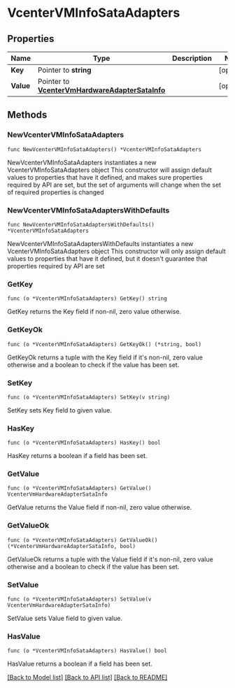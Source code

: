 # VcenterVMInfoSataAdapters

## Properties

Name | Type | Description | Notes
------------ | ------------- | ------------- | -------------
**Key** | Pointer to **string** |  | [optional] 
**Value** | Pointer to [**VcenterVmHardwareAdapterSataInfo**](VcenterVmHardwareAdapterSataInfo.md) |  | [optional] 

## Methods

### NewVcenterVMInfoSataAdapters

`func NewVcenterVMInfoSataAdapters() *VcenterVMInfoSataAdapters`

NewVcenterVMInfoSataAdapters instantiates a new VcenterVMInfoSataAdapters object
This constructor will assign default values to properties that have it defined,
and makes sure properties required by API are set, but the set of arguments
will change when the set of required properties is changed

### NewVcenterVMInfoSataAdaptersWithDefaults

`func NewVcenterVMInfoSataAdaptersWithDefaults() *VcenterVMInfoSataAdapters`

NewVcenterVMInfoSataAdaptersWithDefaults instantiates a new VcenterVMInfoSataAdapters object
This constructor will only assign default values to properties that have it defined,
but it doesn't guarantee that properties required by API are set

### GetKey

`func (o *VcenterVMInfoSataAdapters) GetKey() string`

GetKey returns the Key field if non-nil, zero value otherwise.

### GetKeyOk

`func (o *VcenterVMInfoSataAdapters) GetKeyOk() (*string, bool)`

GetKeyOk returns a tuple with the Key field if it's non-nil, zero value otherwise
and a boolean to check if the value has been set.

### SetKey

`func (o *VcenterVMInfoSataAdapters) SetKey(v string)`

SetKey sets Key field to given value.

### HasKey

`func (o *VcenterVMInfoSataAdapters) HasKey() bool`

HasKey returns a boolean if a field has been set.

### GetValue

`func (o *VcenterVMInfoSataAdapters) GetValue() VcenterVmHardwareAdapterSataInfo`

GetValue returns the Value field if non-nil, zero value otherwise.

### GetValueOk

`func (o *VcenterVMInfoSataAdapters) GetValueOk() (*VcenterVmHardwareAdapterSataInfo, bool)`

GetValueOk returns a tuple with the Value field if it's non-nil, zero value otherwise
and a boolean to check if the value has been set.

### SetValue

`func (o *VcenterVMInfoSataAdapters) SetValue(v VcenterVmHardwareAdapterSataInfo)`

SetValue sets Value field to given value.

### HasValue

`func (o *VcenterVMInfoSataAdapters) HasValue() bool`

HasValue returns a boolean if a field has been set.


[[Back to Model list]](../README.md#documentation-for-models) [[Back to API list]](../README.md#documentation-for-api-endpoints) [[Back to README]](../README.md)



